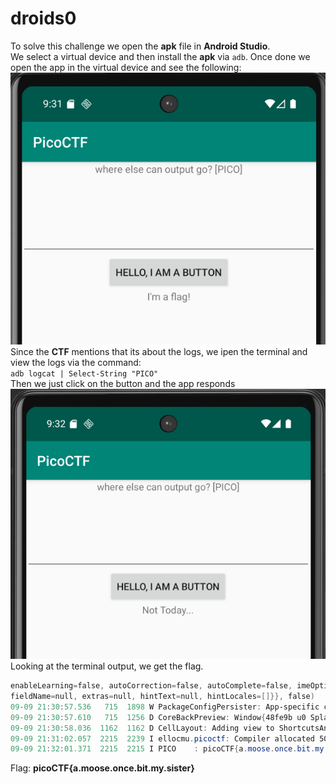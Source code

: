 # droids0

To solve this challenge we open the **apk** file in **Android Studio**.  
We select a virtual device and then install the **apk** via `adb`. Once done we open the app in the virtual device and see the following:  
![alt text](image.png)  
Since the **CTF** mentions that its about the logs, we ipen the terminal and view the logs via the command:  
`adb logcat | Select-String "PICO"`   
Then we just click on the button and the app responds  
![alt text](image-1.png)  
Looking at the terminal output, we get the flag.
```powershell
enableLearning=false, autoCorrection=false, autoComplete=false, imeOptions=0, privateImeOptions=null, actionName=UNSPECIFIED, actionLabel=null, initialSelStart=-1, initialSelEnd=-1, initialCapsMode=0, label=null, fieldId=0,     
fieldName=null, extras=null, hintText=null, hintLocales=[]}}, false)
09-09 21:30:57.536   715  1898 W PackageConfigPersister: App-specific configuration not found for packageName: com.hellocmu.picoctf and userId: 0
09-09 21:30:57.610   715  1256 D CoreBackPreview: Window{48fe9b u0 Splash Screen com.hellocmu.picoctf EXITING}: Setting back callback null
09-09 21:30:58.036  1162  1162 D CellLayout: Adding view to ShortcutsAndWidgetsContainer: com.android.launcher3.uioverrides.PredictedAppIcon{edecab7 VFED..C.. ......ID 0,0-0,0}
09-09 21:31:02.057  2215  2239 I ellocmu.picoctf: Compiler allocated 5042KB to compile void android.view.ViewRootImpl.performTraversals()
09-09 21:32:01.371  2215  2215 I PICO    : picoCTF{a.moose.once.bit.my.sister}
```
Flag: **picoCTF{a.moose.once.bit.my.sister}**